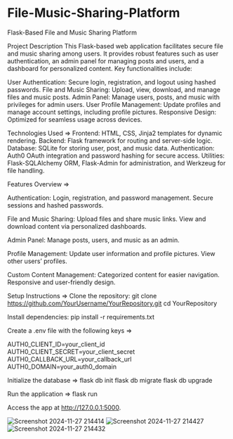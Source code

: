 # File-Music-Sharing-Platform
Flask-Based File and Music Sharing Platform

Project Description
This Flask-based web application facilitates secure file and music sharing among users. It provides robust features such as user authentication, an admin panel for managing posts and users, and a dashboard for personalized content. Key functionalities include:

User Authentication: 
  Secure login, registration, and logout using hashed passwords.
File and Music Sharing:
  Upload, view, download, and manage files and music posts.
Admin Panel:
  Manage users, posts, and music with privileges for admin users.
User Profile Management:
  Update profiles and manage account settings, including profile pictures.
Responsive Design:  
  Optimized for seamless usage across devices.
  
Technologies Used => 
  Frontend: HTML, CSS, Jinja2 templates for dynamic rendering.
  Backend: Flask framework for routing and server-side logic.
  Database: SQLite for storing user, post, and music data.
  Authentication: Auth0 OAuth integration and password hashing for secure access.
  Utilities: Flask-SQLAlchemy ORM, Flask-Admin for administration, and Werkzeug for file handling.
  
Features Overview => 

Authentication:
  Login, registration, and password management.
  Secure sessions and hashed passwords.
  
File and Music Sharing:
  Upload files and share music links.
  View and download content via personalized dashboards.
  
Admin Panel:
  Manage posts, users, and music as an admin.
  
Profile Management:
  Update user information and profile pictures.
  View other users’ profiles.
  
Custom Content Management:
  Categorized content for easier navigation.
  Responsive and user-friendly design.
  
Setup Instructions => 
  Clone the repository:
  git clone https://github.com/YourUsername/YourRepository.git
  cd YourRepository
  
Install dependencies:
  pip install -r requirements.txt

Create a .env file with the following keys =>

AUTH0_CLIENT_ID=your_client_id
AUTH0_CLIENT_SECRET=your_client_secret
AUTH0_CALLBACK_URL=your_callback_url
AUTH0_DOMAIN=your_auth0_domain

Initialize the database => 
flask db init
flask db migrate
flask db upgrade

Run the application =>
 flask run

Access the app at http://127.0.0.1:5000.

![Screenshot 2024-11-27 214414](https://github.com/user-attachments/assets/7c37e1d0-d4b9-444d-9d7e-30c4c9283ba7)
![Screenshot 2024-11-27 214427](https://github.com/user-attachments/assets/3c9d1b39-f9a4-4980-8bd5-84ca6924407e)
![Screenshot 2024-11-27 214432](https://github.com/user-attachments/assets/1e1d4510-797d-4a62-bd70-fa7e562247a8)


